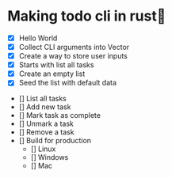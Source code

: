 # Making todo cli in rust🤙

- [x] Hello World
- [x] Collect CLI arguments into Vector
- [x] Create a way to store user inputs
- [x] Starts with list all tasks
- [x] Create an empty list
- [x] Seed the list with default data
- [] List all tasks
- [] Add new task
- [] Mark task as complete
- [] Unmark a task
- [] Remove a task
- [] Build for production
     - [] Linux
     - [] Windows
     - [] Mac
